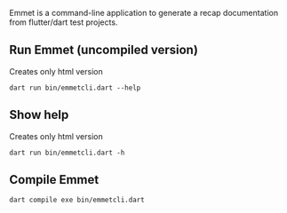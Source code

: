 Emmet is a command-line application to generate a recap documentation from flutter/dart test projects. 

## Run Emmet (uncompiled version)
Creates only html version
```
dart run bin/emmetcli.dart --help
```

## Show help 
Creates only html version
```
dart run bin/emmetcli.dart -h
```

## Compile Emmet 
```
dart compile exe bin/emmetcli.dart
```

